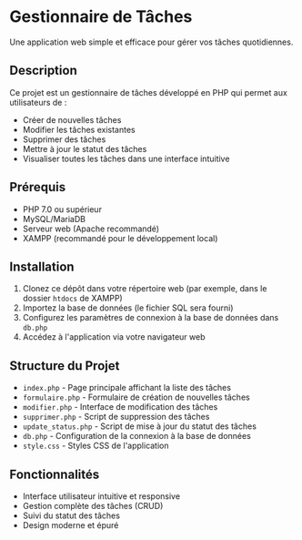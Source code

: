# Gestionnaire de Tâches

Une application web simple et efficace pour gérer vos tâches quotidiennes.

## Description

Ce projet est un gestionnaire de tâches développé en PHP qui permet aux utilisateurs de :
- Créer de nouvelles tâches
- Modifier les tâches existantes
- Supprimer des tâches
- Mettre à jour le statut des tâches
- Visualiser toutes les tâches dans une interface intuitive

## Prérequis

- PHP 7.0 ou supérieur
- MySQL/MariaDB
- Serveur web (Apache recommandé)
- XAMPP (recommandé pour le développement local)

## Installation

1. Clonez ce dépôt dans votre répertoire web (par exemple, dans le dossier `htdocs` de XAMPP)
2. Importez la base de données (le fichier SQL sera fourni)
3. Configurez les paramètres de connexion à la base de données dans `db.php`
4. Accédez à l'application via votre navigateur web

## Structure du Projet

- `index.php` - Page principale affichant la liste des tâches
- `formulaire.php` - Formulaire de création de nouvelles tâches
- `modifier.php` - Interface de modification des tâches
- `supprimer.php` - Script de suppression des tâches
- `update_status.php` - Script de mise à jour du statut des tâches
- `db.php` - Configuration de la connexion à la base de données
- `style.css` - Styles CSS de l'application

## Fonctionnalités

- Interface utilisateur intuitive et responsive
- Gestion complète des tâches (CRUD)
- Suivi du statut des tâches
- Design moderne et épuré
